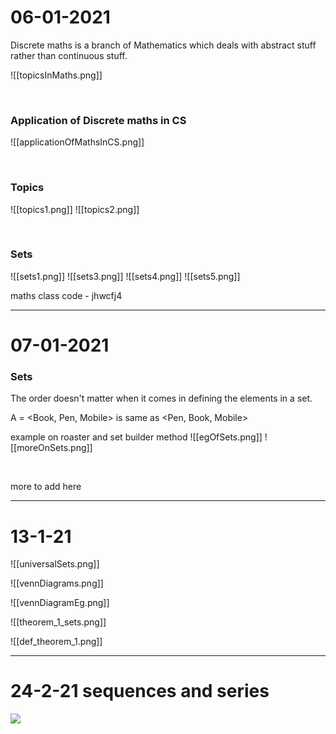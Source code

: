 # 06-01-2021
Discrete maths is a branch of Mathematics which deals with abstract stuff rather than continuous stuff.

![[topicsInMaths.png]]

<br>

### Application of Discrete maths in CS
![[applicationOfMathsInCS.png]]

<br>

### Topics
![[topics1.png]]
![[topics2.png]]

<br>

### Sets
![[sets1.png]]
![[sets3.png]]
![[sets4.png]]
![[sets5.png]]

maths class code - jhwcfj4

---
# 07-01-2021

### Sets
The order doesn't matter when it comes in defining the elements in a set.

A = <Book, Pen, Mobile> is same as <Pen, Book, Mobile>

example on roaster and set builder method
![[egOfSets.png]]
![[moreOnSets.png]]

<br>

more to add here

---

# 13-1-21

![[universalSets.png]]

![[vennDiagrams.png]]

![[vennDiagramEg.png]]

![[theorem_1_sets.png]]

![[def_theorem_1.png]]

---

# 24-2-21 sequences and series
![](formulas_of_series.png)
